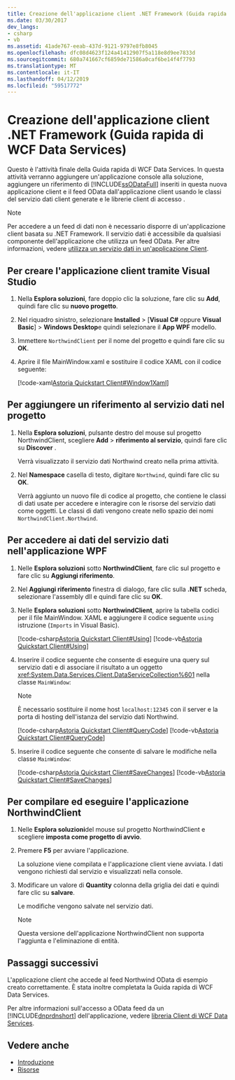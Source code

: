 ```yaml
---
title: Creazione dell'applicazione client .NET Framework (Guida rapida di WCF Data Services)
ms.date: 03/30/2017
dev_langs:
- csharp
- vb
ms.assetid: 41ade767-eeab-437d-9121-9797e8fb8045
ms.openlocfilehash: dfc08d4623f124a41412907f5a118e8d9ee7833d
ms.sourcegitcommit: 680a741667cf6859de71586a0caf6be14f4f7793
ms.translationtype: MT
ms.contentlocale: it-IT
ms.lasthandoff: 04/12/2019
ms.locfileid: "59517772"
---
```

# <a name="creating-the-net-framework-client-application-wcf-data-services-quickstart"></a>Creazione dell'applicazione client .NET Framework (Guida rapida di WCF Data Services)

Questo è l'attività finale della Guida rapida di WCF Data Services. In questa attività verranno aggiungere un'applicazione console alla soluzione, aggiungere un riferimento di [!INCLUDE[ssODataFull](../../../../includes/ssodatafull-md.md)] inseriti in questa nuova applicazione client e il feed OData dall'applicazione client usando le classi del servizio dati client generate e le librerie client di accesso .

> [!NOTE]
> Per accedere a un feed di dati non è necessario disporre di un'applicazione client basata su .NET Framework. Il servizio dati è accessibile da qualsiasi componente dell'applicazione che utilizza un feed OData. Per altre informazioni, vedere [utilizza un servizio dati in un'applicazione Client](../../../../docs/framework/data/wcf/using-a-data-service-in-a-client-application-wcf-data-services.md).

## <a name="to-create-the-client-application-by-using-visual-studio"></a>Per creare l'applicazione client tramite Visual Studio

1. Nella **Esplora soluzioni**, fare doppio clic la soluzione, fare clic su **Add**, quindi fare clic su **nuovo progetto**.

2. Nel riquadro sinistro, selezionare **Installed** > [**Visual C#**  oppure **Visual Basic**] > **Windows Desktop**e quindi selezionare il  **App WPF** modello.

3. Immettere `NorthwindClient` per il nome del progetto e quindi fare clic su **OK**.

4. Aprire il file MainWindow.xaml e sostituire il codice XAML con il codice seguente:

     [!code-xaml[Astoria Quickstart Client#Window1Xaml](../../../../samples/snippets/visualbasic/VS_Snippets_Misc/astoria_quickstart_client/vb/window1.xaml#window1xaml)]

## <a name="to-add-a-data-service-reference-to-the-project"></a>Per aggiungere un riferimento al servizio dati nel progetto

1. Nella **Esplora soluzioni**, pulsante destro del mouse sul progetto NorthwindClient, scegliere **Add** > **riferimento al servizio**, quindi fare clic su **Discover** .

     Verrà visualizzato il servizio dati Northwind creato nella prima attività.

2. Nel **Namespace** casella di testo, digitare `Northwind`, quindi fare clic su **OK**.

     Verrà aggiunto un nuovo file di codice al progetto, che contiene le classi di dati usate per accedere e interagire con le risorse del servizio dati come oggetti. Le classi di dati vengono create nello spazio dei nomi `NorthwindClient.Northwind`.

## <a name="to-access-data-service-data-in-the-wpf-application"></a>Per accedere ai dati del servizio dati nell'applicazione WPF

1. Nelle **Esplora soluzioni** sotto **NorthwindClient**, fare clic sul progetto e fare clic su **Aggiungi riferimento**.

2. Nel **Aggiungi riferimento** finestra di dialogo, fare clic sulla **.NET** scheda, selezionare l'assembly dll e quindi fare clic su **OK**.

3. Nelle **Esplora soluzioni** sotto **NorthwindClient**, aprire la tabella codici per il file MainWindow. XAML e aggiungere il codice seguente `using` istruzione (`Imports` in Visual Basic).

     [!code-csharp[Astoria Quickstart Client#Using](../../../../samples/snippets/csharp/VS_Snippets_Misc/astoria_quickstart_client/cs/window1.xaml.cs#using)]
     [!code-vb[Astoria Quickstart Client#Using](../../../../samples/snippets/visualbasic/VS_Snippets_Misc/astoria_quickstart_client/vb/window1.xaml.vb#using)]

3. Inserire il codice seguente che consente di eseguire una query sul servizio dati e di associare il risultato a un oggetto <xref:System.Data.Services.Client.DataServiceCollection%601> nella classe `MainWindow`:

    > [!NOTE]
    > È necessario sostituire il nome host `localhost:12345` con il server e la porta di hosting dell'istanza del servizio dati Northwind.

     [!code-csharp[Astoria Quickstart Client#QueryCode](../../../../samples/snippets/csharp/VS_Snippets_Misc/astoria_quickstart_client/cs/window1.xaml.cs#querycode)]
     [!code-vb[Astoria Quickstart Client#QueryCode](../../../../samples/snippets/visualbasic/VS_Snippets_Misc/astoria_quickstart_client/vb/window1.xaml.vb#querycode)]

4. Inserire il codice seguente che consente di salvare le modifiche nella classe `MainWindow`:

     [!code-csharp[Astoria Quickstart Client#SaveChanges](../../../../samples/snippets/csharp/VS_Snippets_Misc/astoria_quickstart_client/cs/window1.xaml.cs#savechanges)]
     [!code-vb[Astoria Quickstart Client#SaveChanges](../../../../samples/snippets/visualbasic/VS_Snippets_Misc/astoria_quickstart_client/vb/window1.xaml.vb#savechanges)]

## <a name="to-build-and-run-the-northwindclient-application"></a>Per compilare ed eseguire l'applicazione NorthwindClient

1. Nelle **Esplora soluzioni**del mouse sul progetto NorthwindClient e scegliere **imposta come progetto di avvio**.

2. Premere **F5** per avviare l'applicazione.

     La soluzione viene compilata e l'applicazione client viene avviata. I dati vengono richiesti dal servizio e visualizzati nella console.

3. Modificare un valore di **Quantity** colonna della griglia dei dati e quindi fare clic su **salvare**.

     Le modifiche vengono salvate nel servizio dati.

    > [!NOTE]
    > Questa versione dell'applicazione NorthwindClient non supporta l'aggiunta e l'eliminazione di entità.

## <a name="next-steps"></a>Passaggi successivi

L'applicazione client che accede al feed Northwind OData di esempio creato correttamente. È stata inoltre completata la Guida rapida di WCF Data Services.

Per altre informazioni sull'accesso a OData feed da un [!INCLUDE[dnprdnshort](../../../../includes/dnprdnshort-md.md)] dell'applicazione, vedere [libreria Client di WCF Data Services](../../../../docs/framework/data/wcf/wcf-data-services-client-library.md).

## <a name="see-also"></a>Vedere anche

- [Introduzione](../../../../docs/framework/data/wcf/getting-started-with-wcf-data-services.md)
- [Risorse](../../../../docs/framework/data/wcf/wcf-data-services-resources.md)
